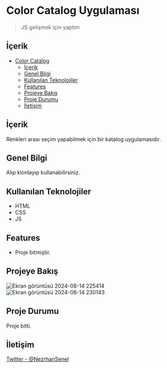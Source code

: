 # Color Catalog Uygulaması

> JS gelişmek için yaptım

## İçerik
- [Color Catalog](#Color-Catalog)
  - [İçerik](#i̇çerik)
  - [Genel Bilgi](#genel-bilgi)
  - [Kullanılan Teknolojiler](#kullanılan-teknolojiler)
  - [Features](#features)
  - [Projeye Bakış](#projeye-bakış)
  - [Proje Durumu](#proje-durumu)
  - [İletişim](#i̇letişim)

## İçerik
Renkleri arası seçim yapabilmek için bir katalog uygulamasıdır.

## Genel Bilgi
Alıp klonlayıp kullanabilirsiniz.

## Kullanılan Teknolojiler
- HTML
- CSS
- JS


## Features
- Proje bitmiştir.


## Projeye Bakış
![Ekran görüntüsü 2024-08-14 225414](https://github.com/user-attachments/assets/24c1ea66-7bc5-433b-989a-c0bded801afc)
![Ekran görüntüsü 2024-08-14 230143](https://github.com/user-attachments/assets/0c98660e-d7af-4e73-a5a3-f3b629499d00)


## Proje Durumu
Proje bitti.

## İletişim
[Twitter - @NezrhanSenel]([https://twitter.com/busenurcetin16](https://x.com/NezrhanSenel))
